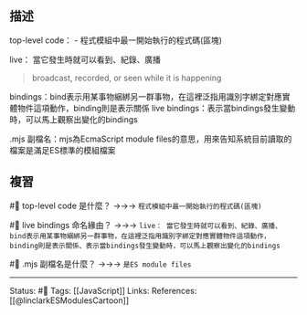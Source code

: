 ## 描述
top-level code：
	- 程式模組中最一開始執行的程式碼(區塊)


live： 當它發生時就可以看到、紀錄、廣播
> broadcast, recorded, or seen while it is happening

bindings：bind表示用某事物綑綁另一群事物，在這裡泛指用識別字綁定對應實體物件這項動作，binding則是表示關係
live bindings：表示當bindings發生變動時，可以馬上觀察出變化的bindings

.mjs 副檔名：mjs為EcmaScript module files的意思，用來告知系統目前讀取的檔案是滿足ES標準的模組檔案


## 複習
#🧠 top-level code 是什麼？ ->->-> `程式模組中最一開始執行的程式碼(區塊)`
<!--SR:!2022-08-05,3,250-->

#🧠 live bindings 命名緣由？ ->->-> `live： 當它發生時就可以看到、紀錄、廣播、bind表示用某事物綑綁另一群事物，在這裡泛指用識別字綁定對應實體物件這項動作，binding則是表示關係、表示當bindings發生變動時，可以馬上觀察出變化的bindings`
<!--SR:!2022-08-05,3,250-->


#🧠 .mjs 副檔名是什麼？ ->->-> `是ES module files`


---
Status: #🌱 
Tags:
[[JavaScript]]
Links:
References:
[[@linclarkESModulesCartoon]]